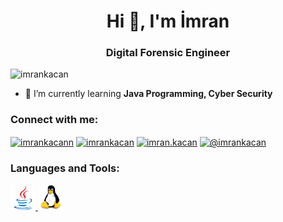 <h1 align="center">Hi 👋, I'm İmran</h1>
<h3 align="center">Digital Forensic Engineer</h3>

<p align="left"> <img src="https://komarev.com/ghpvc/?username=imrankacan&label=Profile%20views&color=0e75b6&style=flat" alt="imrankacan" /> </p>

- 🌱 I’m currently learning **Java Programming, Cyber Security**

<h3 align="left">Connect with me:</h3>
<p align="left">
<a href="https://twitter.com/imrankacann" target="blank"><img align="center" src="https://raw.githubusercontent.com/rahuldkjain/github-profile-readme-generator/master/src/images/icons/Social/twitter.svg" alt="imrankacann" height="30" width="40" /></a>
<a href="https://linkedin.com/in/imrankacan" target="blank"><img align="center" src="https://raw.githubusercontent.com/rahuldkjain/github-profile-readme-generator/master/src/images/icons/Social/linked-in-alt.svg" alt="imrankacan" height="30" width="40" /></a>
<a href="https://instagram.com/imran.kacan" target="blank"><img align="center" src="https://raw.githubusercontent.com/rahuldkjain/github-profile-readme-generator/master/src/images/icons/Social/instagram.svg" alt="imran.kacan" height="30" width="40" /></a>
<a href="https://medium.com/@imrankacan" target="blank"><img align="center" src="https://raw.githubusercontent.com/rahuldkjain/github-profile-readme-generator/master/src/images/icons/Social/medium.svg" alt="@imrankacan" height="30" width="40" /></a>
</p>

<h3 align="left">Languages and Tools:</h3>
<p align="left"> <a href="https://www.java.com" target="_blank" rel="noreferrer"> <img src="https://raw.githubusercontent.com/devicons/devicon/master/icons/java/java-original.svg" alt="java" width="40" height="40"/> </a> <a href="https://www.linux.org/" target="_blank" rel="noreferrer"> <img src="https://raw.githubusercontent.com/devicons/devicon/master/icons/linux/linux-original.svg" alt="linux" width="40" height="40"/> </a> </p>
